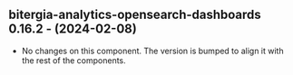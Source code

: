   ## bitergia-analytics-opensearch-dashboards 0.16.2 - (2024-02-08)
  
  * No changes on this component. The version is bumped to align it
    with the rest of the components.

